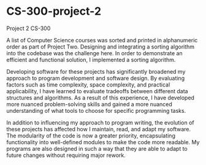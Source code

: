 # CS-300-project-2
Project 2  CS-300


A list of Computer Science courses was sorted and printed in alphanumeric order as part of Project Two. Designing and integrating a sorting algorithm into the codebase was the challenge here. In order to demonstrate an efficient and functional solution, I implemented a sorting algorithm.

Developing software for these projects has significantly broadened my approach to program development and software design. By evaluating factors such as time complexity, space complexity, and practical applicability, I have learned to evaluate tradeoffs between different data structures and algorithms. As a result of this experience, I have developed more nuanced problem-solving skills and gained a more nuanced understanding of what tools to choose for specific programming tasks.

In addition to influencing my approach to program writing, the evolution of these projects has affected how I maintain, read, and adapt my software. The modularity of the code is now a greater priority, encapsulating functionality into well-defined modules to make the code more readable. My programs are also designed in such a way that they are able to adapt to future changes without requiring major rework.
